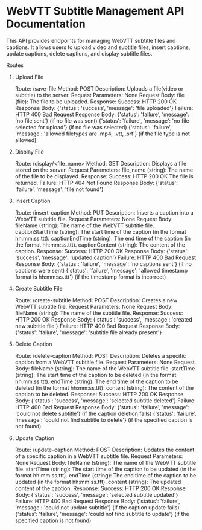 <h1>WebVTT Subtitle Management API Documentation</h1>

This API provides endpoints for managing WebVTT subtitle files and captions. It allows users to upload video and subtitle files, insert captions, update captions, delete captions, and display subtitle files.

Routes
1. Upload File

    Route: /save-file
    Method: POST
    Description: Uploads a file(video or subtitle) to the server.
    Request Parameters: None
    Request Body:
        file (file): The file to be uploaded.
    Response:
        Success: HTTP 200 OK
            Response Body: {'status': 'success', 'message': 'file uploaded'}
        Failure: HTTP 400 Bad Request
            Response Body:
                {'status': 'failure', 'message': 'no file sent'} (if no file was sent)
                {'status': 'failure', 'message': 'no file selected for upload'} (if no file was selected)
                {'status': 'failure', 'message': 'allowed filetypes are .mp4, .vtt, .srt'} (if the file type is not allowed)

2. Display File

    Route: /display/<file_name>
    Method: GET
    Description: Displays a file stored on the server.
    Request Parameters:
        file_name (string): The name of the file to be displayed.
    Response:
        Success: HTTP 200 OK
            The file is returned.
        Failure: HTTP 404 Not Found
            Response Body: {'status': 'failure', 'message': 'file not found'}

3. Insert Caption

    Route: /insert-caption
    Method: PUT
    Description: Inserts a caption into a WebVTT subtitle file.
    Request Parameters: None
    Request Body:
        fileName (string): The name of the WebVTT subtitle file.
        captionStartTime (string): The start time of the caption (in the format hh:mm:ss.ttt).
        captionEndTime (string): The end time of the caption (in the format hh:mm:ss.ttt).
        captionContent (string): The content of the caption.
    Response:
        Success: HTTP 200 OK
            Response Body: {'status': 'success', 'message': 'updated caption'}
        Failure: HTTP 400 Bad Request
            Response Body:
                {'status': 'failure', 'message': 'no captions sent'} (if no captions were sent)
                {'status': 'failure', 'message': 'allowed timestamp format is hh:mm:ss.ttt'} (if the timestamp format is incorrect)

4. Create Subtitle File

    Route: /create-subtitle
    Method: POST
    Description: Creates a new WebVTT subtitle file.
    Request Parameters: None
    Request Body:
        fileName (string): The name of the subtitle file.
    Response:
        Success: HTTP 200 OK
            Response Body: {'status': 'success', 'message': 'created new subtitle file'}
        Failure: HTTP 400 Bad Request
            Response Body: {'status': 'failure', 'message': 'subtitle file already present'}

5. Delete Caption

    Route: /delete-caption
    Method: POST
    Description: Deletes a specific caption from a WebVTT subtitle file.
    Request Parameters: None
    Request Body:
        fileName (string): The name of the WebVTT subtitle file.
        startTime (string): The start time of the caption to be deleted (in the format hh:mm:ss.ttt).
        endTime (string): The end time of the caption to be deleted (in the format hh:mm:ss.ttt).
        content (string): The content of the caption to be deleted.
    Response:
        Success: HTTP 200 OK
            Response Body: {'status': 'success', 'message': 'selected subtitle deleted'}
        Failure: HTTP 400 Bad Request
            Response Body:
                {'status': 'failure', 'message': 'could not delete subtitle'} (if the caption deletion fails)
                {'status': 'failure', 'message': 'could not find subtitle to delete'} (if the specified caption is not found)

6. Update Caption

    Route: /update-caption
    Method: POST
    Description: Updates the content of a specific caption in a WebVTT subtitle file.
    Request Parameters: None
    Request Body:
        fileName (string): The name of the WebVTT subtitle file.
        startTime (string): The start time of the caption to be updated (in the format hh:mm:ss.ttt).
        endTime (string): The end time of the caption to be updated (in the format hh:mm:ss.ttt).
        content (string): The updated content of the caption.
    Response:
        Success: HTTP 200 OK
            Response Body: {'status': 'success', 'message': 'selected subtitle updated'}
        Failure: HTTP 400 Bad Request
            Response Body:
                {'status': 'failure', 'message': 'could not update subtitle'} (if the caption update fails)
                {'status': 'failure', 'message': 'could not find subtitle to update'} (if the specified caption is not found)